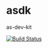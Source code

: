 # asdk
as-dev-kit

[![Build Status](https://travis-ci.org/andreas-schluens-asdev/asdk.png)](https://travis-ci.org/andreas-schluens-asdev/asdk)
